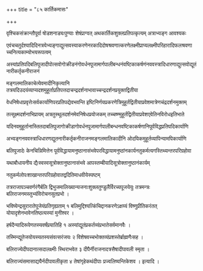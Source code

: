 +++
title = "८५ कार्तिकमासः"

+++

वृश्चिकसंक्रान्तौपूर्वा षोडशनाड्यःपुण्याः शेषंप्राग्वत् अथकार्तिकशुक्लप्रतिपत्कृत्यम् अत्राभ्यङ्ग आवश्यकः

एवंचचतुर्दश्यादिदिनत्रयेभ्यङ्गाद्युत्सवस्याकरणेनरकादिदोषश्रवणात्करणेलक्ष्मीप्राप्यलक्ष्मीपरिहारादिफलश्रवणाच्चनित्यकाम्योभयरूपत्वम्

अस्यांप्रतिपदिबलिपूजादीपोत्सवोगोक्रीडनंगोवर्धनपूजामार्गपालीबन्धनंवष्टिकाकर्षणंनववस्त्रादिधारणाद्युत्सवोद्यूतंनारीकर्तृकनीराजनं

मङ्गलमालिकाचेत्येवमादीनिकृत्यानि तत्रयदिउदयंव्याप्यदशमुहूर्ताप्रतिपत्तदाचन्द्रदर्शनाभावाच्चन्द्रदर्शनप्रयुक्तद्वितीया

वेधनिषेधाप्रवृत्तेःसर्वकार्याणिपरप्रतिपद्येवभवन्ति इष्टिनिर्णयप्रकरणेत्रिमुहूर्तद्वितीयाप्रवेशमात्रेणचंद्रदर्शनमुक्तम्

तत्सूक्ष्मदर्शनाभिप्रायम् अत्रतुस्थूलदर्शनमेवनिषेधप्रयोजकम् तच्चष्ण्मुहूर्तद्वितीयाप्रवेशएवेतिनविरोधइतिभाते

यदिनवमुहूर्तानास्तितदाबलिपूजागोक्रीडागोवर्धनपूजामार्गपालीबन्धनवष्टिकाकर्षणानिपूर्वविद्धप्रतिपदिकार्याणि

अभ्यङ्गनववस्त्राधिधारणद्यूतनारीकर्तृकनीराजनमङ्गलमालिकादीनि ओदयिकमुहूर्तव्यापिन्यामपिकार्याणि

बलिपूजादेः केनचिन्निमित्तेन पूर्वविद्धायामनुष्ठानासंभवेपरविद्धायामनुष्ठांनकार्यनतुकर्मत्यगस्तिथ्यन्तरपरिग्रहोवा

यथाबौधायनीय द्यैःस्वस्वसूत्रोक्तानुष्ठानासंभवे आपस्तम्बीयादिसूत्रोक्तानुष्ठानंकार्यम्

नतुकर्मलोपःशाखान्तरपरिग्रहोवातद्वदितिमाधवीयेस्पष्टम्

तत्रराजापञ्चवर्णरंगैर्बलि द्विभुजमालिख्यान्यजनाःशुक्लतुण्डुलैर्विरच्यपूजयेयुः तत्रमन्त्रः बलिराजनमस्तुभ्यंविरोचनसुतप्रभो ।

भविष्येन्द्रसुरारातेपूजेयंप्रतिगृह्यताम् १ बलिमुद्दिश्यत्किंचिद्दानकरणेऽक्षय्यं विष्णुप्रीतिकरंतत् योयादृशेनभावेनतिष्ठत्यस्यां मुनीश्वर ।

हर्षदैन्यादिरूपेणतस्यवर्षंप्रयातिहि १ अस्यांद्यूतंप्रकर्तव्यंप्रभातेसर्वमानवैः ।

तस्मिन्द्यूतेजयोयस्यतस्यसंवत्सरंजयः २ विशेषवच्चभोक्तव्यंप्रशस्तेर्ब्राह्मणैःसह ।

बलिराज्येदीपदानात्सदालक्ष्मीः स्थिराभवेत ३ दीपैर्नीराजनादत्रसैषादीपावली स्मृता ।

बलिराज्यंसमासाद्ययैर्नदीपावलीकृता ४ तेषांगृहेकथंदीपाः प्रज्वलिष्यन्तिकेशव । इत्यादि ।
